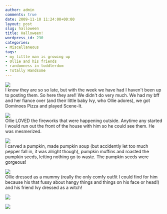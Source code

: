 ```yaml
---
author: admin
comments: true
date: 2009-11-10 11:24:00+00:00
layout: post
slug: halloween
title: Halloween!
wordpress_id: 230
categories:
- Miscellaneous
tags:
- my little man is growing up
- Ollie and his friends
- randomness in toddlerdom
- Totally Handsome
---
```


[![](http://farm4.static.flickr.com/3512/4064731887_445d82bfee.jpg)](http://farm4.static.flickr.com/3512/4064731887_445d82bfee.jpg)  
I know they are so so late, but with the week we have had I haven't been up to posting them.  So here they are!!  We didn't do very much.  We had my bff and her fiance over (and their little baby Ivy, who Ollie adores), we got Dominoes Pizza and played Scene-It.  
  
[![](http://farm3.static.flickr.com/2464/4064738093_f5d6b1be01.jpg)](http://farm3.static.flickr.com/2464/4064738093_f5d6b1be01.jpg)  
Ollie LOVED the fireworks that were happening outside.  Anytime any started I would run out the front of the house with him so he could see them.  He was mesmerized.  
  
[![](http://farm4.static.flickr.com/3529/4064742953_c08cef3516.jpg)](http://farm4.static.flickr.com/3529/4064742953_c08cef3516.jpg)  
I carved a pumpkin, made pumpkin soup (but accidently let too much pepper fall in, it was alright though), pumpkin muffins and roasted the pumpkin seeds, letting nothing go to waste.  The pumpkin seeds were gorgeous!  
  
[![](http://farm3.static.flickr.com/2503/4065483818_da9bf1b342.jpg)](http://farm3.static.flickr.com/2503/4065483818_da9bf1b342.jpg)  
Ollie dressed as a mummy (really the only comfy outfit I could find for him because his that fussy about hangy things and things on his face or head!) and his friend Ivy dressed as a witch!  
  
[![](http://farm3.static.flickr.com/2720/4064741417_8360391660.jpg)](http://farm3.static.flickr.com/2720/4064741417_8360391660.jpg)

![](https://blogger.googleusercontent.com/tracker/251139911615938991-6419309246502414294?l=www.outmumbered.com)
